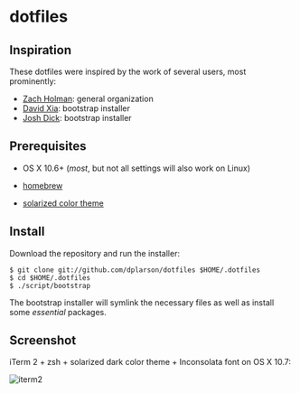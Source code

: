 # dotfiles

## Inspiration
These dotfiles were inspired by the work of several users, most prominently:
* [Zach Holman](https://github.com/holman/dotfiles): general organization
* [David Xia](https://github.com/davidxia/bootstrap_dotfiles/): bootstrap installer
* [Josh Dick](https://github.com/joshdick/dotfiles): bootstrap installer


## Prerequisites
* OS X 10.6+ (_most_, but not all settings will also work on Linux)

* [homebrew](https://github.com/mxcl/homebrew)

* [solarized color theme](https://github.com/altercation/solarized)


## Install
Download the repository and run the installer:

```shell
$ git clone git://github.com/dplarson/dotfiles $HOME/.dotfiles
$ cd $HOME/.dotfiles
$ ./script/bootstrap
```

The bootstrap installer will symlink the necessary files as well as install some _essential_ packages.


## Screenshot
iTerm 2 + zsh + solarized dark color theme + Inconsolata font on OS X 10.7:

![iterm2](https://raw.github.com/dplarson/dotfiles/master/zsh_iterm2_git_demo.png)

